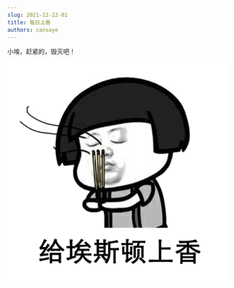 ```yaml
---
slug: 2021-12-22-01
title: 每日上香
authors: cansaye
---
```


小埃，赶紧的，毁灭吧！

<!--truncate-->

![IMAGE](../aisidun.jpg)
